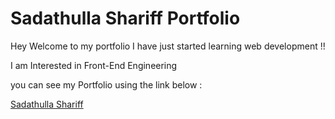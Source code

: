# Sadathulla Shariff Portfolio

Hey Welcome to my portfolio I have just started learning web development !!

I am Interested in Front-End Engineering 

you can see my Portfolio using the link below :

[Sadathulla Shariff](https://sadathullashariff.netlify.app/)
